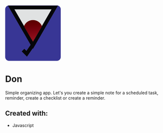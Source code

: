 ![Don logo](img/Don-logo.png)

# Don

Simple organizing app. Let's you create a simple note for a scheduled task, reminder, create a checklist or create a reminder.

## Created with:

- Javascript